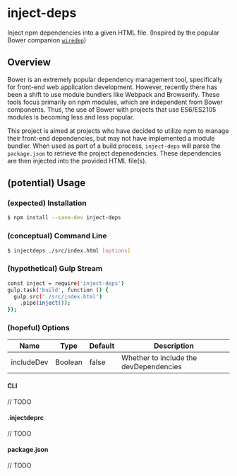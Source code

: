# inject-deps
Inject npm dependencies into a given HTML file. (Inspired by the popular Bower companion [`wiredep`](https://www.npmjs.com/package/wiredep))

## Overview
Bower is an extremely popular dependency management tool, specifically for front-end web application development. However, recently there has been a shift to use module bundlers like Webpack and Browserify. These tools focus primarily on npm modules, which are independent from Bower components. Thus, the use of Bower with projects that use ES6/ES2105 modules is becoming less and less popular. 

This project is aimed at projects who have decided to utilize npm to manage their front-end dependencies, but may not have implemented a module bundler. When used as part of a build process, `inject-deps` will parse the `package.json` to retrieve the project depenedencies. These dependencies are then injected into the provided HTML file(s). 

## (potential) Usage

### (expected) Installation
```bash
$ npm install --save-dev inject-deps
```

### (conceptual) Command Line

```bash
$ injectdeps ./src/index.html [options]
```

### (hypothetical) Gulp Stream
```bash
const inject = require('inject-deps')
gulp.task('build', function () {
  gulp.src('./src/index.html')
    .pipe(inject());
});
```

### (hopeful) Options
|Name|Type|Default|Description|
|----|----|-------|-----------|
|includeDev|Boolean|false|Whether to include the devDependencies|

#### CLI
// TODO

#### .injectdeprc
// TODO

#### package.json
// TODO
